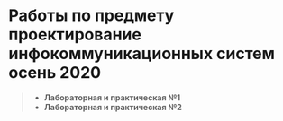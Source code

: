 <h1>Работы по предмету проектирование инфокоммуникационных систем осень 2020</h1>

> - **Лабораторная и практическая №1**
> - **Лабораторная и практическая №2**
